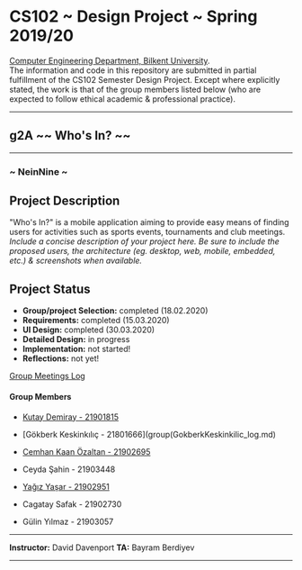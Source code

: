 # CS102 ~ Design Project ~ Spring 2019/20
[Computer Engineering Department, Bilkent University](http://w3.cs.bilkent.edu.tr/en/).  
The information and code in this repository are submitted in partial fulfillment of the CS102 Semester Design Project. Except where explicitly stated, the work is that of the group members listed below (who are expected to follow ethical academic & professional practice).
****
## g2A ~~ Who's In? ~~
****
### ~ NeinNine ~

## Project Description
 "Who's In?" is a mobile application aiming to provide easy means of finding users for activities such as sports events, tournaments and club meetings.
_Include a concise description of your project here. Be sure to include the proposed users, the architecture (eg. desktop, web, mobile, embedded, etc.) & screenshots when available._

## Project Status
+ **Group/project Selection:** completed (18.02.2020)
+ **Requirements:** completed (15.03.2020)
+ **UI Design:** completed (30.03.2020)
+ **Detailed Design:** in progress
+ **Implementation:** not started!
+ **Reflections:** not yet!

[Group Meetings Log](group/meetingslog.md)
#### Group Members
- [Kutay Demiray       - 21901815](group/kutayDemiray_log.md)

- [Gökberk Keskinkılıç - 21801666](group(GokberkKeskinkilic_log.md)

- [Cemhan Kaan Özaltan - 21902695](group/CemhanKaanOzaltan_log.md)

- Ceyda Şahin         - 21903448

- [Yağız Yaşar         - 21902951](group/YagizYasar_log.md)

- Cagatay Safak       - 21902730

- Gülin Yılmaz        - 21903057


****
**Instructor:** David Davenport   **TA:**  Bayram Berdiyev
****
